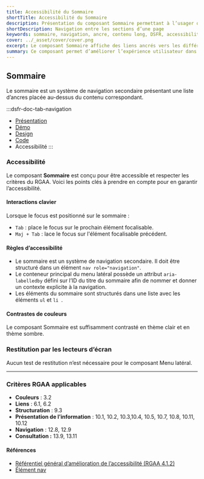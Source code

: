 ```yaml
---
title: Accessibilité du Sommaire
shortTitle: Accessibilité du Sommaire
description: Présentation du composant Sommaire permettant à l’usager de naviguer facilement entre les sections d’une page longue à l’aide de liens ancrés.
shortDescription: Navigation entre les sections d’une page
keywords: sommaire, navigation, ancre, contenu long, DSFR, accessibilité, design système, interface
cover: ../_asset/cover/cover.png
excerpt: Le composant Sommaire affiche des liens ancrés vers les différentes sections d’une page, facilitant la lecture et l’accès rapide à l’information pour l’usager.
summary: Ce composant permet d’améliorer l’expérience utilisateur dans les pages à forte densité de contenu. Il affiche en haut de page une liste d’ancres reprenant fidèlement les titres des sections éditoriales, dans un bloc distinct visuellement. Le sommaire n’est pas sticky, ne se personnalise pas, et garantit une navigation fluide et cohérente au sein d’un même contenu.
---
```


## Sommaire

Le sommaire est un système de navigation secondaire présentant une liste d’ancres placée au-dessus du contenu correspondant.

:::dsfr-doc-tab-navigation
- [Présentation](../index.md)
- [Démo](../demo/index.md)
- [Design](../design/index.md)
- [Code](../code/index.md)
- Accessibilité
:::

### Accessibilité

Le composant **Sommaire** est conçu pour être accessible et respecter les critères du RGAA. Voici les points clés à prendre en compte pour en garantir l’accessibilité.

#### Interactions clavier

Lorsque le focus est positionné sur le sommaire&nbsp;:
- `Tab` : place le focus sur le prochain élément focalisable.
- `Maj + Tab` : lace le focus sur l'élément focalisable précédent.

#### Règles d’accessibilité

- Le sommaire est un système de navigation secondaire. Il doit être structuré dans un élément `nav role="navigation"`.
- Le conteneur principal du menu latéral possède un attribut `aria-labelledby` défini sur l’ID du titre du sommaire afin de nommer et donner un contexte explicite à la navigation.
- Les éléments du sommaire sont structurés dans une liste avec les éléments `ul` et `li `.


#### Contrastes de couleurs

Le composant Sommaire est suffisamment contrasté en thème clair et en thème sombre.


### Restitution par les lecteurs d’écran

Aucun test de restitution n’est nécessaire pour le composant Menu latéral.

---

### Critères RGAA applicables
- **Couleurs** : 3.2
- **Liens** : 6.1, 6.2
- **Structuration** : 9.3
- **Présentation de l’information** : 10.1, 10.2, 10.3,10.4, 10.5, 10.7, 10.8, 10.11, 10.12
- **Navigation** : 12.8, 12.9
- **Consultation&nbsp;:** 13.9, 13.11

#### Références

- [Référentiel général d’amélioration de l’accessibilité (RGAA 4.1.2)](https://accessibilite.numerique.gouv.fr/methode/criteres-et-tests/)
- [Élément nav](https://html.spec.whatwg.org/#the-nav-element)